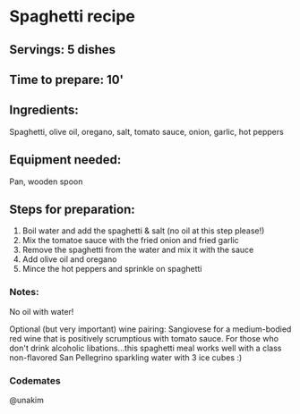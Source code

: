 # Spaghetti recipe

## Servings: 5 dishes

## Time to prepare: 10'

## Ingredients:

Spaghetti, olive oil, oregano, salt, tomato sauce, onion, garlic, hot peppers

## Equipment needed:

Pan, wooden spoon

## Steps for preparation:

1. Boil water and add the spaghetti & salt (no oil at this step please!)
2. Mix the tomatoe sauce with the fried onion and fried garlic
3. Remove the spaghetti from the water and mix it with the sauce
4. Add olive oil and oregano
5. Mince the hot peppers and sprinkle on spaghetti


### Notes: 
No oil with water!

Optional (but very important) wine pairing: Sangiovese for a medium-bodied red wine that is positively scrumptious with tomato sauce. For those who don't drink alcoholic libations...this spaghetti meal works well with a class non-flavored San Pellegrino sparkling water with 3 ice cubes :) 


### Codemates #
@unakim
